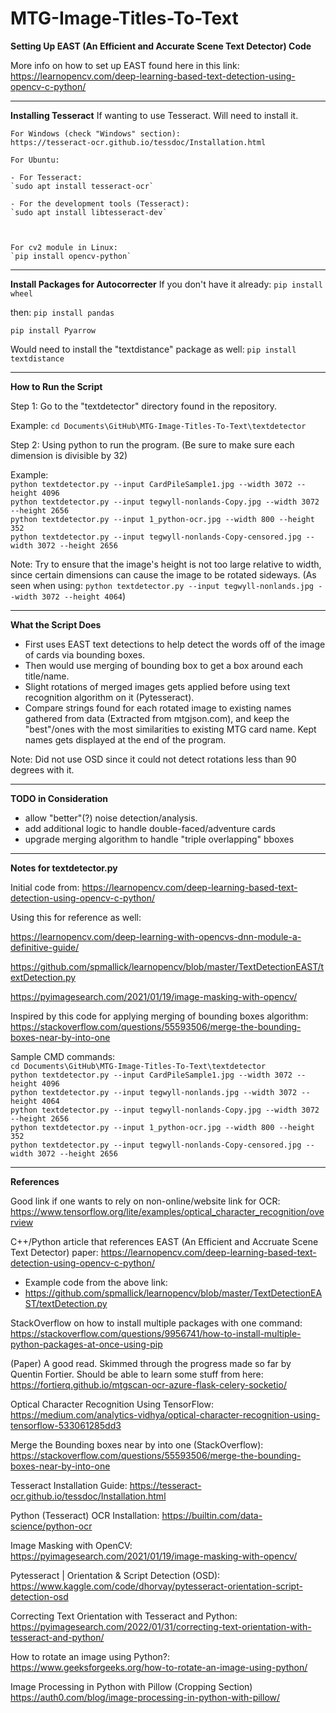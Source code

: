 # MTG-Image-Titles-To-Text

**Setting Up EAST (An Efficient and Accurate Scene Text Detector) Code**

More info on how to set up EAST found here in this link:<br>
https://learnopencv.com/deep-learning-based-text-detection-using-opencv-c-python/


------------------------------------


**Installing Tesseract**
If wanting to use Tesseract. Will need to install it.
~~~
For Windows (check "Windows" section):
https://tesseract-ocr.github.io/tessdoc/Installation.html
~~~
~~~
For Ubuntu:

- For Tesseract:
`sudo apt install tesseract-ocr`

- For the development tools (Tesseract):
`sudo apt install libtesseract-dev`



For cv2 module in Linux:
`pip install opencv-python`
~~~

-----------------------------------------------------

**Install Packages for Autocorrecter**
If you don't have it already:
`pip install wheel`

then:
`pip install pandas`

`pip install Pyarrow`

Would need to install the "textdistance" package as well:
`pip install textdistance`


------------------------------------

**How to Run the Script**

Step 1: Go to the "textdetector" directory found in the repository.

Example: `cd Documents\GitHub\MTG-Image-Titles-To-Text\textdetector`

Step 2: Using python to run the program. (Be sure to make sure each dimension is divisible by 32)

Example:<br>
`python textdetector.py --input CardPileSample1.jpg --width 3072 --height 4096`<br>
`python textdetector.py --input tegwyll-nonlands-Copy.jpg --width 3072 --height 2656`<br>
`python textdetector.py --input 1_python-ocr.jpg --width 800 --height 352`<br>
`python textdetector.py --input tegwyll-nonlands-Copy-censored.jpg --width 3072 --height 2656`<br>

Note: Try to ensure that the image's height is not too large relative to width, since certain dimensions can cause the image to be rotated sideways. (As seen when using: `python textdetector.py --input tegwyll-nonlands.jpg --width 3072 --height 4064`)

------------------------------------

**What the Script Does**

- First uses EAST text detections to help detect the words off of the image of cards via bounding boxes.
- Then would use merging of bounding box to get a box around each title/name.
- Slight rotations of merged images gets applied before using text recognition algorithm on it (Pytesseract).
- Compare strings found for each rotated image to existing names gathered from data (Extracted from mtgjson.com), and keep the "best"/ones with the most similarities to existing MTG card name. Kept names gets displayed at the end of the program.

Note: Did not use OSD since it could not detect rotations less than 90 degrees with it.

------------------------------------

**TODO in Consideration**
- allow "better"(?) noise detection/analysis.
- add additional logic to handle double-faced/adventure cards
- upgrade merging algorithm to handle "triple overlapping" bboxes

------------------------------------

**Notes for textdetector.py**

Initial code from: https://learnopencv.com/deep-learning-based-text-detection-using-opencv-c-python/

Using this for reference as well: 

https://learnopencv.com/deep-learning-with-opencvs-dnn-module-a-definitive-guide/

https://github.com/spmallick/learnopencv/blob/master/TextDetectionEAST/textDetection.py

https://pyimagesearch.com/2021/01/19/image-masking-with-opencv/

Inspired by this code for applying merging of bounding boxes algorithm:
https://stackoverflow.com/questions/55593506/merge-the-bounding-boxes-near-by-into-one

Sample CMD commands:<br>
`cd Documents\GitHub\MTG-Image-Titles-To-Text\textdetector`<br>
`python textdetector.py --input CardPileSample1.jpg --width 3072 --height 4096`<br>
`python textdetector.py --input tegwyll-nonlands.jpg --width 3072 --height 4064`<br>
`python textdetector.py --input tegwyll-nonlands-Copy.jpg --width 3072 --height 2656`<br>
`python textdetector.py --input 1_python-ocr.jpg --width 800 --height 352`<br>
`python textdetector.py --input tegwyll-nonlands-Copy-censored.jpg --width 3072 --height 2656`<br>

------------------------------------

**References**

Good link if one wants to rely on non-online/website link for OCR: https://www.tensorflow.org/lite/examples/optical_character_recognition/overview

C++/Python article that references EAST (An Efficient and Accruate Scene Text Detector) paper:
https://learnopencv.com/deep-learning-based-text-detection-using-opencv-c-python/

- Example code from the above link:
- https://github.com/spmallick/learnopencv/blob/master/TextDetectionEAST/textDetection.py

StackOverflow on how to install multiple packages with one command: https://stackoverflow.com/questions/9956741/how-to-install-multiple-python-packages-at-once-using-pip

(Paper) A good read. Skimmed through the progress made so far by Quentin Fortier. Should be able to learn some stuff from here:
https://fortierq.github.io/mtgscan-ocr-azure-flask-celery-socketio/

Optical Character Recognition Using TensorFlow:
https://medium.com/analytics-vidhya/optical-character-recognition-using-tensorflow-533061285dd3

Merge the Bounding boxes near by into one (StackOverflow):
https://stackoverflow.com/questions/55593506/merge-the-bounding-boxes-near-by-into-one

Tesseract Installation Guide:
https://tesseract-ocr.github.io/tessdoc/Installation.html

Python (Tesseract) OCR Installation:
https://builtin.com/data-science/python-ocr

Image Masking with OpenCV:
https://pyimagesearch.com/2021/01/19/image-masking-with-opencv/

Pytesseract | Orientation & Script Detection (OSD):
https://www.kaggle.com/code/dhorvay/pytesseract-orientation-script-detection-osd

Correcting Text Orientation with Tesseract and Python:
https://pyimagesearch.com/2022/01/31/correcting-text-orientation-with-tesseract-and-python/

How to rotate an image using Python?:
https://www.geeksforgeeks.org/how-to-rotate-an-image-using-python/

Image Processing in Python with Pillow (Cropping Section)
https://auth0.com/blog/image-processing-in-python-with-pillow/



